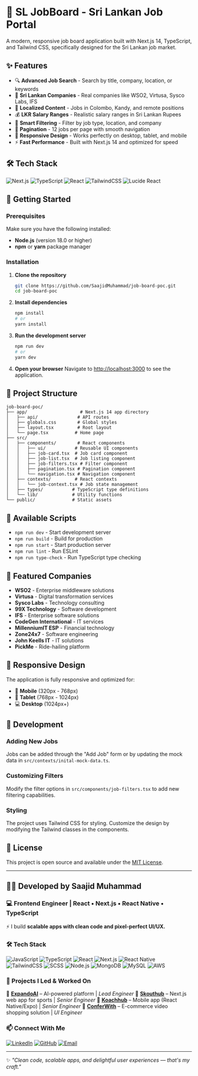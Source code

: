 # 🚀 SL JobBoard - Sri Lankan Job Portal

A modern, responsive job board application built with Next.js 14, TypeScript, and Tailwind CSS, specifically designed for the Sri Lankan job market.

## ✨ Features

- 🔍 **Advanced Job Search** - Search by title, company, location, or keywords
- 🏢 **Sri Lankan Companies** - Real companies like WSO2, Virtusa, Sysco Labs, IFS
- 📍 **Localized Content** - Jobs in Colombo, Kandy, and remote positions
- 💰 **LKR Salary Ranges** - Realistic salary ranges in Sri Lankan Rupees
- 🎯 **Smart Filtering** - Filter by job type, location, and company
- 📄 **Pagination** - 12 jobs per page with smooth navigation
- 📱 **Responsive Design** - Works perfectly on desktop, tablet, and mobile
- ⚡ **Fast Performance** - Built with Next.js 14 and optimized for speed

## 🛠 Tech Stack

![Next.js](https://img.shields.io/badge/Next.js-14-000000?style=for-the-badge&logo=nextdotjs&logoColor=white)
![TypeScript](https://img.shields.io/badge/TypeScript-3178C6?style=for-the-badge&logo=typescript&logoColor=white)
![React](https://img.shields.io/badge/React-18-61DAFB?style=for-the-badge&logo=react&logoColor=black)
![TailwindCSS](https://img.shields.io/badge/Tailwind_CSS-06B6D4?style=for-the-badge&logo=tailwindcss&logoColor=white)
![Lucide React](https://img.shields.io/badge/Lucide_React-000000?style=for-the-badge&logo=lucide&logoColor=white)

## 🚀 Getting Started

### Prerequisites

Make sure you have the following installed:
- **Node.js** (version 18.0 or higher)
- **npm** or **yarn** package manager

### Installation

1. **Clone the repository**
   ```bash
   git clone https://github.com/SaajidMuhammad/job-board-poc.git
   cd job-board-poc
   ```

2. **Install dependencies**
   ```bash
   npm install
   # or
   yarn install
   ```

3. **Run the development server**
   ```bash
   npm run dev
   # or
   yarn dev
   ```

4. **Open your browser**
   Navigate to [http://localhost:3000](http://localhost:3000) to see the application.

## 📁 Project Structure

```
job-board-poc/
├── app/                    # Next.js 14 app directory
│   ├── api/               # API routes
│   ├── globals.css        # Global styles
│   ├── layout.tsx         # Root layout
│   └── page.tsx          # Home page
├── src/
│   ├── components/        # React components
│   │   ├── ui/           # Reusable UI components
│   │   ├── job-card.tsx  # Job card component
│   │   ├── job-list.tsx  # Job listing component
│   │   ├── job-filters.tsx # Filter component
│   │   ├── pagination.tsx # Pagination component
│   │   └── navigation.tsx # Navigation component
│   ├── contexts/         # React contexts
│   │   └── job-context.tsx # Job state management
│   ├── types/           # TypeScript type definitions
│   └── lib/             # Utility functions
└── public/              # Static assets
```

## 🎯 Available Scripts

- `npm run dev` - Start development server
- `npm run build` - Build for production
- `npm run start` - Start production server
- `npm run lint` - Run ESLint
- `npm run type-check` - Run TypeScript type checking

## 🏢 Featured Companies

- **WSO2** - Enterprise middleware solutions
- **Virtusa** - Digital transformation services
- **Sysco Labs** - Technology consulting
- **99X Technology** - Software development
- **IFS** - Enterprise software solutions
- **CodeGen International** - IT services
- **MillenniumIT ESP** - Financial technology
- **Zone24x7** - Software engineering
- **John Keells IT** - IT solutions
- **PickMe** - Ride-hailing platform

## 📱 Responsive Design

The application is fully responsive and optimized for:
- 📱 **Mobile** (320px - 768px)
- 📱 **Tablet** (768px - 1024px)
- 💻 **Desktop** (1024px+)

## 🔧 Development

### Adding New Jobs
Jobs can be added through the "Add Job" form or by updating the mock data in `src/contexts/inital-mock-data.ts`.

### Customizing Filters
Modify the filter options in `src/components/job-filters.tsx` to add new filtering capabilities.

### Styling
The project uses Tailwind CSS for styling. Customize the design by modifying the Tailwind classes in the components.

## 📄 License

This project is open source and available under the [MIT License](LICENSE).

---

## 👨‍💻 Developed by Saajid Muhammad

### 💻 **Frontend Engineer | React • Next.js • React Native • TypeScript**

⚡ I build **scalable apps with clean code and pixel-perfect UI/UX.**

### 🛠 Tech Stack

![JavaScript](https://img.shields.io/badge/JavaScript-F7DF1E?style=for-the-badge&logo=javascript&logoColor=black)
![TypeScript](https://img.shields.io/badge/TypeScript-3178C6?style=for-the-badge&logo=typescript&logoColor=white)
![React](https://img.shields.io/badge/React-61DAFB?style=for-the-badge&logo=react&logoColor=black)
![Next.js](https://img.shields.io/badge/Next.js-000000?style=for-the-badge&logo=nextdotjs&logoColor=white)
![React Native](https://img.shields.io/badge/React_Native-61DAFB?style=for-the-badge&logo=react&logoColor=black)
![TailwindCSS](https://img.shields.io/badge/Tailwind_CSS-06B6D4?style=for-the-badge&logo=tailwindcss&logoColor=white)
![SCSS](https://img.shields.io/badge/SCSS-CC6699?style=for-the-badge&logo=sass&logoColor=white)
![Node.js](https://img.shields.io/badge/Node.js-339933?style=for-the-badge&logo=node.js&logoColor=white)
![MongoDB](https://img.shields.io/badge/MongoDB-47A248?style=for-the-badge&logo=mongodb&logoColor=white)
![MySQL](https://img.shields.io/badge/MySQL-4479A1?style=for-the-badge&logo=mysql&logoColor=white)
![AWS](https://img.shields.io/badge/AWS-232F3E?style=for-the-badge&logo=amazonaws&logoColor=white)

### 🚀 Projects I Led & Worked On

🔹 **[ExpandoAI](#)** – AI-powered platform | *Lead Engineer*
🔹 **[Skouthub](#)** – Next.js web app for sports | *Senior Engineer*
🔹 **[Koachhub](#)** – Mobile app (React Native/Expo) | *Senior Engineer*
🔹 **[ConferWith](#)** – E-commerce video shopping solution | *UI Engineer*

### 📫 Connect With Me

[![LinkedIn](https://img.shields.io/badge/LinkedIn-0077B5?style=for-the-badge&logo=linkedin&logoColor=white)](https://www.linkedin.com/in/saajidmuhammad)
[![GitHub](https://img.shields.io/badge/GitHub-181717?style=for-the-badge&logo=github&logoColor=white)](https://github.com/SaajidMuhammad)
[![Email](https://img.shields.io/badge/Email-D14836?style=for-the-badge&logo=gmail&logoColor=white)](mailto:saajithtm@gmail.com)

---

✨ *"Clean code, scalable apps, and delightful user experiences — that's my craft."*
